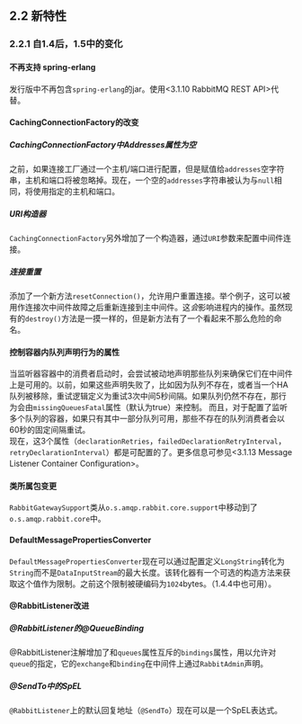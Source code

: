 ## 2.2 新特性

### 2.2.1 自1.4后，1.5中的变化

#### 不再支持 spring-erlang
发行版中不再包含`spring-erlang`的jar。使用<3.1.10 RabbitMQ REST API>代替。

#### CachingConnectionFactory的改变

##### CachingConnectionFactory中Addresses属性为空
之前，如果连接工厂通过一个主机/端口进行配置，但是赋值给`addresses`空字符串，主机和端口将被忽略掉。现在，一个空的`addresses`字符串被认为与`null`相同，将使用指定的主机和端口。

##### URI构造器
`CachingConnectionFactory`另外增加了一个构造器，通过`URI`参数来配置中间件连接。

##### 连接重置
添加了一个新方法`resetConnection()`，允许用户重置连接。举个例子，这可以被用作连接次中间件故障之后重新连接到主中间件。这*会*影响进程内的操作。虽然现有的`destroy()`方法是一摸一样的，但是新方法有了一个看起来不那么危险的命名。

#### 控制容器内队列声明行为的属性
当监听器容器中的消费者启动时，会尝试被动地声明那些队列来确保它们在中间件上是可用的。以前，如果这些声明失败了，比如因为队列不存在，或者当一个HA队列被移除，重试逻辑定义为重试3次中间5秒间隔。如果队列仍然不存在，那行为会由`missingQueuesFatal`属性（默认为true）来控制。
而且，对于配置了监听多个队列的容器，如果只有其中一部分队列可用，那些不存在的队列消费者会以60秒的固定间隔重试。  
现在，这3个属性（`declarationRetries`，`failedDeclarationRetryInterval`，`retryDeclarationInterval`）都是可配置的了。更多信息可参见<3.1.13 Message Listener Container Configuration>。

#### 类所属包变更
`RabbitGatewaySupport`类从`o.s.amqp.rabbit.core.support`中移动到了`o.s.amqp.rabbit.core`中。

#### DefaultMessagePropertiesConverter
`DefaultMessagePropertiesConverter`现在可以通过配置定义`LongString`转化为`String`而不是`DataInputStream`的最大长度。该转化器有一个可选的构造方法来获取这个值作为限制。之前这个限制被硬编码为`1024`bytes。（1.4.4中也可用）。

#### @RabbitListener改进

##### @RabbitListener的@QueueBinding
@RabbitListener注解增加了和`queues`属性互斥的`bindings`属性，用以允许对`queue`的指定，它的`exchange`和`binding`在中间件上通过`RabbitAdmin`声明。

##### @SendTo中的SpEL
`@RabbitListener`上的默认回复地址（`@SendTo`）现在可以是一个SpEL表达式。


